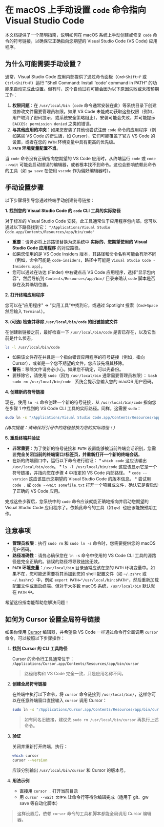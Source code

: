 # 在 macOS 上手动设置 `code` 命令指向 Visual Studio Code

本文档提供了一个简明指南，说明如何在 macOS 系统上手动创建或修复 `code` 命令的符号链接，以确保它正确指向您期望的 Visual Studio Code (VS Code) 应用程序。

## 为什么可能需要手动设置？

通常，Visual Studio Code 应用内部提供了通过命令面板（`Cmd+Shift+P` 或 `Ctrl+Shift+P`）运行 "Shell Command: Install 'code' command in PATH" 的功能来自动完成此设置。但有时，这个自动过程可能会因为以下原因失败或未按预期工作：

1.  **权限问题**：在 `/usr/local/bin`（`code` 命令通常安装在此）等系统目录下创建或修改文件需要管理员权限。如果 VS Code 未能成功获取这些权限（例如，用户取消了密码提示，或系统安全策略阻止），安装可能会失败，并可能提示 `EACCES: permission denied` 之类的错误。
2.  **与其他应用的冲突**：如果您安装了其他也尝试注册 `code` 命令的应用程序（例如某些 VS Code 的衍生版，如 Cursor），它们可能覆盖了官方 VS Code 的设置，或者在您的 `PATH` 环境变量中具有更高的优先级。
3.  **`PATH` 环境变量配置不当**。

当 `code` 命令没有正确指向您期望的 VS Code 应用时，从终端运行 `code` 或 `code --wait` 可能会启动错误的编辑器，或者根本找不到命令。这也会影响依赖此命令的工具（如 `gw save` 在使用 `vscode` 作为偏好编辑器时）。

## 手动设置步骤

以下步骤将引导您通过终端手动创建符号链接：

**1. 找到您的 Visual Studio Code 的 `code` CLI 工具的实际路径**

   对于标准的 Visual Studio Code 安装，此工具通常位于应用程序包内部。您可以通过以下路径找到它：
   `"/Applications/Visual Studio Code.app/Contents/Resources/app/bin/code"`

   *   **重要**：请务必将上述路径替换为您系统中 **实际的、您期望使用的 Visual Studio Code 应用程序** 的对应路径。
   *   如果您使用的是 VS Code Insiders 版本，其路径和命令名称可能会有所不同（例如，命令可能是 `code-insiders`，路径中可能是 `Visual Studio Code - Insiders.app`）。
   *   您可以通过在访达 (Finder) 中右键点击 VS Code 应用程序，选择"显示包内容"，然后导航到 `Contents/Resources/app/bin/` 目录来确认 `code` 脚本是否存在及其确切位置。

**2. 打开终端应用程序**

   您可以在"应用程序" -> "实用工具"中找到它，或通过 Spotlight 搜索（`Cmd+Space` 然后输入 `Terminal`）。

**3. (可选) 检查并移除 `/usr/local/bin/code` 的旧链接或文件**

   在创建新链接之前，最好检查一下 `/usr/local/bin/code` 是否已存在，以及它当前是什么状态。
   ```bash
   ls -l /usr/local/bin/code
   ```
   *   如果该文件存在并且是一个指向错误应用程序的符号链接（例如，指向 Cursor），或者是一个您不期望的文件，您应该先将其移除。
   *   **警告**：移除文件请务必小心。如果您不确定，可以先备份。
   *   要移除它，请使用 `sudo`（因为 `/usr/local/bin` 通常需要管理员权限）：
     ```bash
     sudo rm /usr/local/bin/code
     ```
     系统会提示您输入您的 macOS 用户密码。

**4. 创建新的符号链接**

   现在，使用 `ln -s` 命令创建一个新的符号链接，从 `/usr/local/bin/code` 指向您在步骤 1 中找到的 VS Code CLI 工具的实际路径。同样，这需要 `sudo`：
   ```bash
   sudo ln -s "/Applications/Visual Studio Code.app/Contents/Resources/app/bin/code" /usr/local/bin/code
   ```
   *(再次提醒：请确保将引号中的路径替换为您的实际路径！)*

**5. 重启终端并验证**

   *   **非常重要**：为了使新的符号链接和 `PATH` 设置能够被当前终端会话识别，您需要**完全关闭当前的终端窗口/标签页，并重新打开一个新的终端会话**。
   *   在新的终端窗口中，运行以下命令进行验证：
     *   `which code`
       这应该输出 `/usr/local/bin/code`。
     *   `ls -l /usr/local/bin/code`
       这应该显示它是一个符号链接，并指向您在步骤 4 中指定的 VS Code 内部路径。
     *   `code --version`
       这应该显示您期望的 Visual Studio Code 的版本信息。
     *   尝试用 `code .` 或 `code --wait somefile.txt` 打开一个项目或文件，确认它是否启动了正确的 VS Code 应用。

完成这些步骤后，您系统中的 `code` 命令应该就能正确地指向并启动您期望的 Visual Studio Code 应用程序了。依赖此命令的工具（如 `gw`）也应该能按预期工作。

## 注意事项

*   **管理员权限**：执行 `sudo rm` 和 `sudo ln -s` 命令时，您需要提供您的 macOS 用户密码。
*   **路径准确性**：请务必确保您在 `ln -s` 命令中使用的 VS Code CLI 工具的源路径是完全正确的。错误的路径将导致链接无效。
*   **`PATH` 环境变量**：`/usr/local/bin` 目录通常应该在您的 `PATH` 环境变量中。如果不在，您可能还需要将其添加到您的 shell 配置文件（如 `~/.zshrc` 或 `~/.bashrc`）中，例如 `export PATH="/usr/local/bin:$PATH"`，然后重新加载配置文件或重启终端。但对于大多数 macOS 系统，`/usr/local/bin` 默认就在 `PATH` 中。

希望这份指南能帮助您解决问题！

## 如何为 Cursor 设置全局符号链接

如果你使用 [Cursor](https://www.cursor.so/) 编辑器，并希望像 VS Code 一样通过命令行全局调用 `cursor` 命令，可以按照以下步骤操作：

1. **找到 Cursor 的 CLI 工具路径**

   Cursor 的命令行工具通常位于：
   `/Applications/Cursor.app/Contents/Resources/app/bin/cursor`

   > 路径结构和 VS Code 完全一致，只是应用名称不同。

2. **创建全局符号链接**

   在终端中执行以下命令，将 `cursor` 命令链接到 `/usr/local/bin/`，这样你可以在任意终端窗口直接输入 `cursor` 调用 Cursor：

   ```bash
   sudo ln -s "/Applications/Cursor.app/Contents/Resources/app/bin/cursor" /usr/local/bin/cursor
   ```
   > 如有同名旧链接，建议先 `sudo rm /usr/local/bin/cursor` 再执行上述命令。

3. **验证**

   关闭并重新打开终端，执行：
   ```bash
   which cursor
   cursor --version
   ```
   应该分别输出 `/usr/local/bin/cursor` 和 Cursor 的版本号。

4. **用法示例**

   - 直接用 `cursor .` 打开当前目录
   - 用 `cursor --wait 文件名` 让命令行等待你编辑完成（适用于 git、gw save 等自动化脚本）

> 这样设置后，依赖 `cursor` 命令的工具和脚本都能全局调用 Cursor 编辑器。
